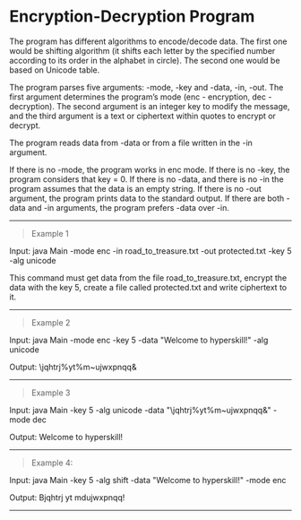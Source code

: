 # Encryption-Decryption Program

The program has different algorithms to encode/decode data. 
The first one would be shifting algorithm (it shifts each letter by the specified number according to its order in the alphabet in circle). 
The second one would be based on Unicode table.

The program parses five arguments: -mode, -key and -data, -in, -out. The first argument determines the program’s mode 
(enc - encryption, dec - decryption). The second argument is an integer key to modify the message, 
and the third argument is a text or ciphertext within quotes to encrypt or decrypt.

The program reads data from -data or from a file written in the -in argument.

If there is no -mode, the program works in enc mode.
If there is no -key, the program considers that key = 0.
If there is no -data, and there is no -in the program assumes that the data is an empty string.
If there is no -out argument, the program prints data to the standard output.
If there are both -data and -in arguments, the program prefers -data over -in.

--------------------------------------
> Example 1

Input:
java Main -mode enc -in road_to_treasure.txt -out protected.txt -key 5 -alg unicode


This command must get data from the file road_to_treasure.txt, encrypt the data with the key 5, create a file called protected.txt and write ciphertext to it.

--------------------------------------
> Example 2

Input:
java Main -mode enc -key 5 -data "Welcome to hyperskill!" -alg unicode

Output:
\jqhtrj%yt%m~ujwxpnqq&

--------------------------------------
> Example 3

Input:
java Main -key 5 -alg unicode -data "\jqhtrj%yt%m~ujwxpnqq&" -mode dec

Output:
Welcome to hyperskill!

--------------------------------------
> Example 4:

Input:
java Main -key 5 -alg shift -data "Welcome to hyperskill!" -mode enc

Output:
Bjqhtrj yt mdujwxpnqq!

--------------------------------------
